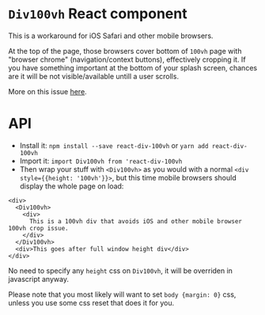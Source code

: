 # `Div100vh` React component
This is a workaround for iOS Safari and other mobile browsers.

At the top of the page, those browsers cover bottom of `100vh` page with "browser chrome" (navigation/context buttons), effectively cropping it. If you have something important at the bottom of your splash screen, chances are it will be not visible/available untill a user scrolls.

More on this issue [here](https://nicolas-hoizey.com/2015/02/viewport-height-is-taller-than-the-visible-part-of-the-document-in-some-mobile-browsers.html
).

# API
- Install it: `npm install --save react-div-100vh` or `yarn add react-div-100vh`
- Import it: `import Div100vh from 'react-div-100vh`
- Then wrap your stuff with `<Div100vh>` as you would with a normal `<div style={{height: '100vh'}}>`, but this time mobile browsers should display the whole page on load:
```
<div>
  <Div100vh>
    <div>
      This is a 100vh div that avoids iOS and other mobile browser 100vh crop issue.
    </div>
  </Div100vh>
  <div>This goes after full window height div</div>
</div>
```
No need to specify any `height` css on `Div100vh`, it will be overriden in javascript anyway.

Please note that you most likely will want to set `body {margin: 0}` css, unless you use some css reset that does it for you.